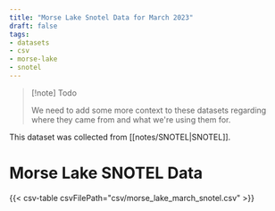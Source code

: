 ```yaml
---
title: "Morse Lake Snotel Data for March 2023"
draft: false
tags:
- datasets
- csv
- morse-lake
- snotel
---
```


> [!note] Todo
>
> We need to add some more context to these datasets regarding where they came from and what we're using them for.

This dataset was collected from [[notes/SNOTEL|SNOTEL]].

# Morse Lake SNOTEL Data

{{< csv-table csvFilePath="csv/morse_lake_march_snotel.csv" >}}